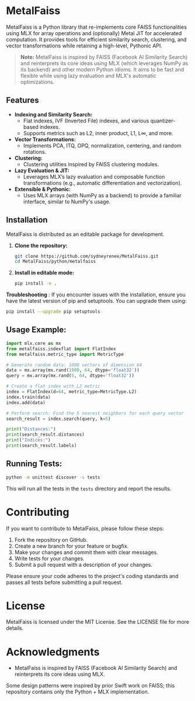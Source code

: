 # MetalFaiss

MetalFaiss is a Python library that re-implements core FAISS functionalities using MLX for array operations and (optionally) Metal JIT for accelerated computation. It provides tools for efficient similarity search, clustering, and vector transformations while retaining a high-level, Pythonic API.

> **Note:** MetalFaiss is inspired by FAISS (Facebook AI Similarity Search) and reinterprets its core ideas using MLX (which leverages NumPy as its backend) and other modern Python idioms. It aims to be fast and flexible while using lazy evaluation and MLX's automatic optimizations.

## Features

- **Indexing and Similarity Search:** 
  - Flat indexes, IVF (Inverted File) indexes, and various quantizer-based indexes.
  - Supports metrics such as L2, inner product, L1, L∞, and more.
- **Vector Transformations:**
  - Implements PCA, ITQ, OPQ, normalization, centering, and random rotations.
- **Clustering:**
  - Clustering utilities inspired by FAISS clustering modules.
- **Lazy Evaluation & JIT:**
  - Leverages MLX’s lazy evaluation and composable function transformations (e.g., automatic differentiation and vectorization).
- **Extensible & Pythonic:**
  - Uses MLX arrays (with NumPy as a backend) to provide a familiar interface, similar to NumPy's usage.

## Installation

MetalFaiss is distributed as an editable package for development.

1. **Clone the repository:**

   ```bash
   git clone https://github.com/sydneyrenee/MetalFaiss.git
   cd MetalFaiss/python/metalfaiss

2. **Install in editable mode:**
   ```bash
   pip install -e .
   ```
 **Troubleshooting** : If you encounter issues with the installation, ensure you have the latest version of pip and setuptools. You can upgrade them using:

   ```bash
   pip install --upgrade pip setuptools
   ```

## Usage Example:

```python
import mlx.core as mx
from metalfaiss.indexflat import FlatIndex
from metalfaiss.metric_type import MetricType

# Generate random data: 1000 vectors of dimension 64
data = mx.array(mx.rand(1000, 64, dtype='float32'))
query = mx.array(mx.rand(5, 64, dtype='float32'))

# Create a flat index with L2 metric
index = FlatIndex(d=64, metric_type=MetricType.L2)
index.train(data)
index.add(data)

# Perform search: Find the 5 nearest neighbors for each query vector
search_result = index.search(query, k=5)

print("Distances:")
print(search_result.distances)
print("Indices:")
print(search_result.labels)
```

## Running Tests:
```bash
python -m unittest discover -s tests
```

This will run all the tests in the `tests` directory and report the results.

# Contributing

If you want to contribute to MetalFaiss, please follow these steps:

1. Fork the repository on GitHub.
2. Create a new branch for your feature or bugfix.
3. Make your changes and commit them with clear messages.
4. Write tests for your changes.
5. Submit a pull request with a description of your changes.

Please ensure your code adheres to the project's coding standards and passes all tests before submitting a pull request.

# License
MetalFaiss is licensed under the MIT License. See the LICENSE file for more details.

# Acknowledgments

- MetalFaiss is inspired by FAISS (Facebook AI Similarity Search) and reinterprets its core ideas using MLX.

Some design patterns were inspired by prior Swift work on FAISS; this repository contains only the Python + MLX implementation.
